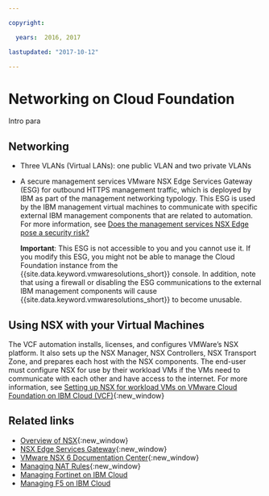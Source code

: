 ```yaml
---

copyright:

  years:  2016, 2017

lastupdated: "2017-10-12"

---
```




# Networking on Cloud Foundation

Intro para


## Networking

* Three VLANs (Virtual LANs): one public VLAN and two private VLANs
* A secure management services VMware NSX Edge Services Gateway (ESG) for outbound HTTPS
management traffic, which is deployed by IBM as part of the management networking typology.
This ESG is used by the IBM management virtual machines to communicate with specific
external IBM management components that are related to automation. For more information, see [Does the management services NSX Edge pose a security risk?](../vmonic/faq.html#does-the-management-services-nsx-edge-pose-a-security-risk-)

  **Important**: This ESG is not accessible to you and you cannot use it. If you modify this ESG, you might not be able to manage the Cloud Foundation instance from the
  {{site.data.keyword.vmwaresolutions_short}} console. In addition, note that using a
  firewall or disabling the ESG communications to the external IBM management components
  will cause {{site.data.keyword.vmwaresolutions_short}} to become unusable.

## Using NSX with your Virtual Machines

  The VCF automation installs, licenses, and configures VMWare’s NSX platform. It also sets up
  the NSX Manager, NSX Controllers, NSX Transport Zone, and prepares each host with
  the NSX components. The end-user must configure NSX for use by their workload VMs if the
  VMs need to communicate with each other and have access to the internet. For more information, see [Setting up NSX for workload VMs on VMware Cloud Foundation on IBM Cloud (VCF)](){:new_window}

## Related links

* [Overview of NSX](https://docs.vmware.com/en/VMware-NSX-for-vSphere/6.2/com.vmware.nsx-cross-vcenter-install.doc/GUID-10944155-28FF-46AA-AF56-7357E2F20AF4.html){:new_window}
* [NSX Edge Services Gateway](https://www.ibm.com/cloud/garage/content/architecture/virtVCenterServerPlatform/nsx-esg){:new_window}
* [VMware NSX 6 Documentation Center](https://pubs.vmware.com/NSX-6/index.jsp){:new_window}
* [Managing NAT Rules](https://docs.vmware.com/en/VMware-NSX-for-vSphere/6.2/com.vmware.nsx.admin.doc/GUID-5896D8CF-20E0-4691-A9EB-83AFD9D36AFD.html){:new_window}
* [Managing Fortinet on IBM Cloud](../services/managingfsa.html#managing-fortinet-on-ibm-cloud)
* [Managing F5 on IBM Cloud](../services/managing_f5.html#managing-f5-on-ibm-cloud)
